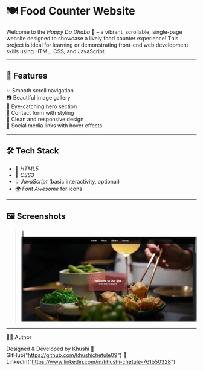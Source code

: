 # 🍽 Food Counter Website

Welcome to the *Happy Da Dhaba* 🌟 – a vibrant, scrollable, single-page website designed to showcase a lively food counter experience! This project is ideal for learning or demonstrating front-end web development skills using HTML, CSS, and JavaScript.


---

## 📸 Features

✨ Smooth scroll navigation  
📷 Beautiful image gallery  
🧁 Eye-catching hero section  
💌 Contact form with styling  
🎨 Clean and responsive design  
🔗 Social media links with hover effects  

---

## 🛠 Tech Stack

- 🧱 *HTML5*
- 🎨 *CSS3*
- 💡 *JavaScript* (basic interactivity, optional)
- 🌍 *Font Awesome* for icons

---

## 🖼 Screenshots

> 📸 ![Alt text](assets/image.png)


---

🧑‍💻 Author

Designed & Developed by Khushi
🔗 GitHub("https://github.com/khushichetule09")
🔗 LinkedIn("https://www.linkedin.com/in/khushi-chetule-761b50328")